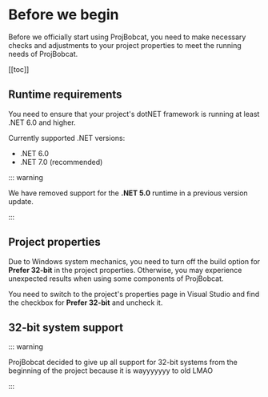 # Before we begin

Before we officially start using ProjBobcat, you need to make necessary checks and adjustments to your project properties to meet the running needs of ProjBobcat.

[[toc]]

## Runtime requirements

You need to ensure that your project's dotNET framework is running at least .NET 6.0 and higher.

Currently supported .NET versions:
- .NET 6.0
- .NET 7.0 (recommended)

::: warning

We have removed support for the **.NET 5.0** runtime in a previous version update.

:::

## Project properties

Due to Windows system mechanics, you need to turn off the build option for **Prefer 32-bit** in the project properties. Otherwise, you may experience unexpected results when using some components of ProjBobcat.

You need to switch to the project's properties page in Visual Studio and find the checkbox for **Prefer 32-bit** and uncheck it.

## 32-bit system support

::: warning

ProjBobcat decided to give up all support for 32-bit systems from the beginning of the project because it is wayyyyyyy to old LMAO

:::
